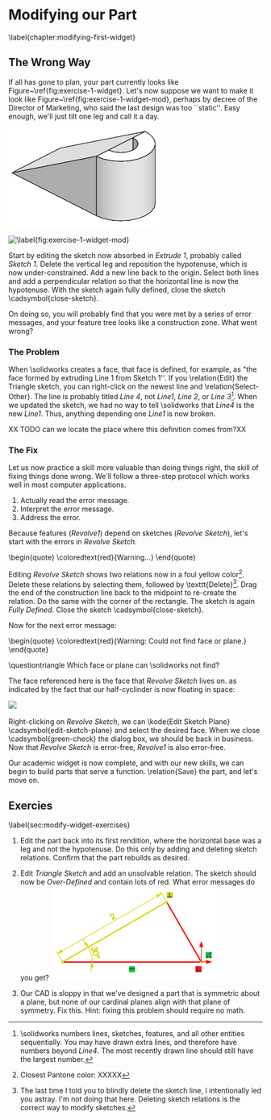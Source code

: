 # Modifying our Part 
\label{chapter:modifying-first-widget}

## The Wrong Way

If all has gone to plan, your part currently looks like Figure~\ref{fig:exercise-1-widget}. Let's now suppose we want to make it look like Figure~\ref{fig:exercise-1-widget-mod}, perhaps by decree of the Director of Marketing, who said the last design was too ``static''. Easy enough, we'll just tilt one leg and call it a day.

![\label{fig:exercise-1-widget}](images/figures/first-widget-complete.png)

![\label{fig:exercise-1-widget-mod}](images/figures/exercise-1-widget-mod.png)

Start by editing the sketch now absorbed in *Extrude 1*, probably called *Sketch 1*. Delete the vertical leg and reposition the hypotenuse, which is now under-constrained. Add a new line back to the origin. Select both lines and add a perpendicular relation so that the horizontal line is now the hypotenuse. With the sketch again fully defined, close the sketch \cadsymbol{close-sketch}.

On doing so, you will probably find that you were met by a series of error messages, and your feature tree looks like a construction zone. What went wrong?

### The Problem

When \solidworks creates a face, that face is defined, for example, as "the face formed by extruding Line 1 from Sketch 1''. If you \relation{Edit} the Triangle sketch, you can right-click on the newest line and \relation{Select-Other}. The line is probably titled *Line 4*, not *Line1*, *Line 2*, or *Line 3*[^line-names]. When we updated the sketch, we had no way to tell \solidworks that *Line4* is the new *Line1*. Thus, anything depending one *Line1* is now broken.

[^line-names]: \solidworks numbers lines, sketches, features, and all other entities sequentially. You may have drawn extra lines, and therefore have numbers beyond *Line4*. The most recently drawn line should still have the largest number.

XX TODO can we locate the place where this definition comes from?XX

### The Fix

Let us now practice a skill more valuable than doing things right, the skill of fixing things done wrong. We'll follow a three-step protocol which works well in most computer applications.

1. Actually read the error message.
2. Interpret the error message.
3. Address the error.

Because features (*Revolve1*) depend on sketches (*Revolve Sketch*), let's start with the errors in *Revolve Sketch*.

\begin{quote}
\coloredtext{red}{Warning...}
\end{quote}

Editing *Revolve Sketch* shows two relations now in a foul yellow color[^foul-color]. Delete these relations by selecting them, followed by \texttt{Delete}[^led-astray]. Drag the end of the construction line back to the midpoint to re-create the relation. Do the same with the corner of the rectangle. The sketch is again *Fully Defined*. Close the sketch \cadsymbol{close-sketch}.

[^led-astray]: The last time I told you to blindly delete the sketch line, I intentionally led you astray. I'm not doing that here. Deleting sketch relations is the correct way to modify sketches.

[^foul-color]: Closest Pantone color: XXXXX

Now for the next error message:

\begin{quote}
\coloredtext{red}{Warning: Could not find face or plane.}
\end{quote}

\questiontriangle Which face or plane can \solidworks not find?

The face referenced here is the face that *Revolve Sketch* lives on. as indicated by the fact that our half-cyclinder is now floating in space:

![](images/figures/floating-half-cylinder.png)

Right-clicking on *Revolve Sketch*, we can \kode{Edit Sketch Plane} \cadsymbol{edit-sketch-plane} and select the desired face. When we close \cadsymbol{green-check} the dialog box, we should be back in business. Now that *Revolve Sketch* is error-free, *Revolve1* is also error-free.

Our academic widget is now complete, and with our new skills, we can begin to build parts that serve a function. \relation{Save} the part, and let's move on.

## Exercies
\label{sec:modify-widget-exercises}

1. Edit the part back into its first rendition, where the horizontal base was a leg and not the hypotenuse. Do this only by adding and deleting sketch relations. Confirm that the part rebuilds as desired.

2. Edit *Triangle Sketch* and add an unsolvable relation. The sketch should now be *Over-Defined* and contain lots of red. What error messages do you get? ![](images/figures/over-defined-triangle.png)

3. Our CAD is sloppy in that we've designed a part that is symmetric about a plane, but none of our cardinal planes align with that plane of symmetry. Fix this. Hint: fixing this problem should require no math.